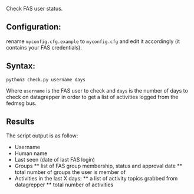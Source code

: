 Check FAS user status.

## Configuration:
rename `myconfig.cfg.example` to `myconfig.cfg` and edit it accordingly (it contains your FAS credentials).

## Syntax:
`python3 check.py username days`

Where `username` is the FAS user to check and `days` is the number of days to check on datagrepper in order to
get a list of activities logged from the fedmsg bus.

## Results
The script output is as follow:

* Username
* Human name
* Last seen (date of last FAS login)
* Groups
** list of FAS group membership, status and approval date
** total number of groups the user is member of
* Activities in the last X days:
** a list of activity topics grabbed from datagrepper
** total number of activities
